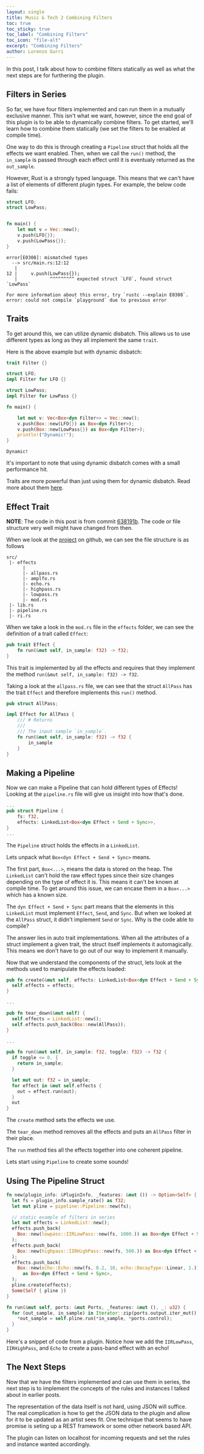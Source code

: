 ```yaml
---
layout: single
title: Music & Tech 2 Combining Filters
toc: true
toc_sticky: true
toc_label: "Combining Filters"
toc_icon: "file-alt"
excerpt: "Combining Filters"
author: Lorenzo Gurri
---
```


In this post, I talk about how to combine
filters statically as well as what the next steps
are for furthering the plugin.

## Filters in Series

So far, we have four filters implemented and can
run them in a mutually exclusive manner. This isn't what we want, however,
since the end goal of this plugin is to be able to dynamically
combine filters. To get started, we'll learn how to combine them statically 
(we set the filters to be enabled at compile time).

One way to do this is through creating a `Pipeline` struct that holds
all the effects we want enabled. Then, when we call the `run()` method,
the `in_sample` is passed through each effect until it is eventualy
returned as the `out_sample`.

However, Rust is a strongly typed language. This means that we can't
have a list of elements of different plugin types. For example, the below code
fails:


```rust
struct LFO;
struct LowPass;


fn main() {
    let mut v = Vec::new();
    v.push(LFO{});
    v.push(LowPass{});
}
```

```
error[E0308]: mismatched types
  --> src/main.rs:12:12
   |
12 |     v.push(LowPass{});
   |            ^^^^^^^^^ expected struct `LFO`, found struct `LowPass`

For more information about this error, try `rustc --explain E0308`.
error: could not compile `playground` due to previous error
```

## Traits

To get around this, we can utilize dynamic disbatch. This allows us to
use different types as long as they all implement the same `trait`.


Here is the above example but with dynamic disbatch:

```rust 
trait Filter {}

struct LFO;
impl Filter for LFO {}

struct LowPass;
impl Filter for LowPass {}

fn main() {

    let mut v: Vec<Box<dyn Filter>> = Vec::new();
    v.push(Box::new(LFO{}) as Box<dyn Filter>);
    v.push(Box::new(LowPass{}) as Box<dyn Filter>);
    println!("Dynamic!");
}
```

```
Dynamic!
```

It's important to note that using dynamic disbatch comes with
a small performance hit.

Traits are more powerful than just using them for dynamic disbatch.
Read more about them [here](https://doc.rust-lang.org/rust-by-example/trait.html).

## Effect Trait

**NOTE**: The code in this post is from commit [638191b](https://github.com/LorenzoGurri/ria_lv2/commit/638191bb7e878680d2b2060dbae86d0295d9f01a).
The code or file structure very well might have changed from then.

When we look at the [project](https://github.com/LorenzoGurri/ria_lv2)
on github, we can see the file structure is as follows

```
src/
 |- effects
      |
      |- allpass.rs
      |- amplfo.rs
      |- echo.rs
      |- highpass.rs
      |- lowpass.rs
      |- mod.rs
 |- lib.rs
 |- pipeline.rs
 |- ri.rs
```

When we take a look in the `mod.rs` file in the `effects` folder, we can see
the definition of a trait called `Effect`:

```rust
pub trait Effect {
    fn run(&mut self, in_sample: f32) -> f32;
}
```

This trait is implemented by all the effects and requires that they implement
the method `run(&mut self, in_sample: f32) -> f32`.

Taking a look at the `allpass.rs` file, we can see that the struct
`AllPass` has the trait `Effect` and therefore implements this `run()`
method.

```rust
pub struct AllPass;

impl Effect for AllPass {
    /// # Returns
    ///
    /// The input sample `in_sample`.
    fn run(&mut self, in_sample: f32) -> f32 {
        in_sample
    }
}
```

## Making a Pipeline

Now we can make a Pipeline that can hold different types of Effects!
Looking at the `pipeline.rs` file will give us insight into how
that's done.

```rust
...
pub struct Pipeline {
    fs: f32,
    effects: LinkedList<Box<dyn Effect + Send + Sync>>,
}
...
```

The `Pipeline` struct holds the effects in a `LinkedList`.

Lets unpack what `Box<dyn Effect + Send + Sync>` means.

The first part, `Box<...>`, means the data is stored on the heap.
The `LinkedList` can't hold the raw effect types since their size changes
depending on the type of effect it is.
This means it can't be known at compile time. To get around this issue,
we can encase them in a `Box<...>` which has a known size.

The `dyn Effect + Send + Sync` part means that the elements in this
`LinkedList` must implement `Effect`, `Send`, and `Sync`. But when we
looked at the `AllPass` struct, it didn't implement `Send` or `Sync`.
Why is the code able to compile?

The answer lies in auto trait implementations. When all the attributes
of a struct implement a given trait, the struct itself implements it
automagically. This means we don't have to go out of our way to
implement it manually.

Now that we understand the components of the struct, lets
look at the methods used to manipulate the effects loaded:

```rust
pub fn create(&mut self, effects: LinkedList<Box<dyn Effect + Send + Sync>>) {
  self.effects = effects;
}

...

pub fn tear_down(&mut self) {
  self.effects = LinkedList::new();
  self.effects.push_back(Box::new(AllPass));
}

...

pub fn run(&mut self, in_sample: f32, toggle: f32) -> f32 {
  if toggle <= 0. {
    return in_sample;
  }

  let mut out: f32 = in_sample;
  for effect in &mut self.effects {
    out = effect.run(out);
  }
  out
}

```

The `create` method sets the effects we use. 

The `tear_down` method removes
all the effects and puts an `AllPass` filter in their place. 

The `run` method ties all the effects together into one
coherent pipeline.

Lets start using `Pipeline` to create some sounds!

## Using The Pipeline Struct

```rust
fn new(plugin_info: &PluginInfo, _features: &mut ()) -> Option<Self> {
  let fs = plugin_info.sample_rate() as f32;
  let mut pline = pipeline::Pipeline::new(fs);

  // static example of filters in series
  let mut effects = LinkedList::new();
  effects.push_back(
    Box::new(lowpass::IIRLowPass::new(fs, 1000.)) as Box<dyn Effect + Send + Sync>
  );
  effects.push_back(
    Box::new(highpass::IIRHighPass::new(fs, 500.)) as Box<dyn Effect + Send + Sync>
  );
  effects.push_back(
    Box::new(echo::Echo::new(fs, 0.2, 10, echo::DecayType::Linear, 1.))
      as Box<dyn Effect + Send + Sync>,
  );
  pline.create(effects);
  Some(Self { pline })
}

fn run(&mut self, ports: &mut Ports, _features: &mut (), _: u32) {
  for (out_sample, in_sample) in Iterator::zip(ports.output.iter_mut(), ports.input.iter()) {
    *out_sample = self.pline.run(*in_sample, *ports.control);
  }
}
```

Here's a snippet of code from a plugin. Notice how we add
the `IIRLowPass`, `IIRHighPass`, and `Echo` to create a pass-band effect with an echo!

## The Next Steps

Now that we have the filters implemented and can use them in series,
the next step is to implement the concepts of the rules and instances
I talked about in earlier posts.

The representation of the data itself is not hard, using JSON will suffice.
The real complication is how to get the JSON data to the plugin and
allow for it to be updated as an artist sees fit.
One technique that seems to have promise is seting up a REST framework or
some other network based API.

The plugin can listen on localhost for incoming requests and set the rules and
instance wanted accordingly.

